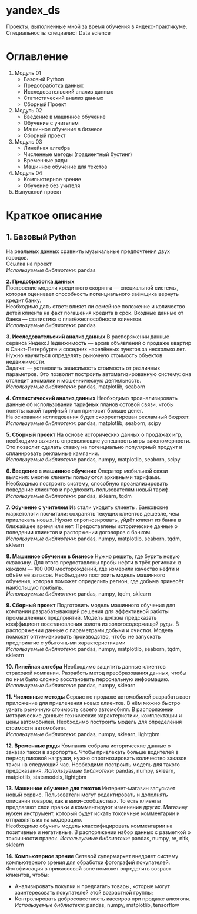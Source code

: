 # yandex_ds
Проекты, выполненные мной за время обучения в яндекс-практикуме.
Специальность: специалист Data science


# Оглавление
1. Модуль 01
    * Базовый Python
    * Предобработка данных
    * Исследовательский анализ данных
    * Статистический анализ данных
    * Сборный Проект
2. Модуль 02
    * Введение в машинное обучение
    * Обучение с учителем
    * Машинное обучение в бизнесе
    * Сборный проект
3. Модуль 03
    * Линейная алгебра
    * Численные методы (градиентный бустинг)
    * Временные ряды
    * Машинное обучение для текстов
4. Модуль 04
    * Компьютерное зрение
    * Обучение без учителя
5. Выпускной проект

# Краткое описание

## 1. Базовый Python
На реальных данных сравнить музыкальные предпочтения двух городов.<br>
Ссылка на проект<br>
*Используемые библиотеки:* pandas

**2. Предобработка данных**  
Построение модели кредитного скоринга — специальной системы, которая оценивает способность потенциального заёмщика вернуть кредит банку.<br>
Необходимо дать ответ: влияет ли семейное положение и количество детей клиента на факт погашения кредита в срок. Входные данные от банка — статистика о платёжеспособности клиентов.<br>
*Используемые библиотеки:* pandas

**3. Исследовательский анализ данных**
В распоряжении данные сервиса Яндекс.Недвижимость — архив объявлений о продаже квартир в Санкт-Петербурге и соседних населённых пунктов за несколько лет.<br>
Нужно научиться определять рыночную стоимость объектов недвижимости.<br>
Задача: — установить зависимость стоимость от различных параметров. Это позволит построить автоматизированную систему: она отследит аномалии и мошенническую деятельность.<br>
*Используемые библиотеки:* pandas, matplotlib, seaborn

**4. Статистический анализ данных**
Необходимо проанализировать данные об использовании тарифных планов сотовой связи, чтобы понять: какой тарифный план приносит больше денег.<br>
На основании ислледования будет скорректирован рекламный бюджет.<br>
*Используемые библиотеки:* pandas, matplotlib, seaborn, scipy

**5. Сборный проект**
На основе исторических данных о продажах игр, необходимо выявить определяющие успешность игры закономерности. Это позволит сделать ставку на потенциально популярный продукт и спланировать рекламные кампании.<br>
*Используемые библиотеки:* pandas, numpy, matplotlib, seaborn, scipy

**6. Введение в машинное обучение**
Оператор мобильной связи выяснил: многие клиенты пользуются архивными тарифами. Необходимо построить систему, способную проанализировать поведение клиентов и предложить пользователям новый тариф.<br>
*Используемые библиотеки:* pandas,  sklearn, tqdm

**7. Обучение с учителем**
Из стали уходить клиенты. Банковские маркетологи посчитали: сохранять текущих клиентов дешевле, чем привлекать новых. Нужно спрогнозировать, уйдёт клиент из банка в ближайшее время или нет. Предоставлены исторические данные о поведении клиентов и расторжении договоров с банком.<br>
*Используемые библиотеки:* pandas, numpy, matplotlib, seaborn, tqdm, sklearn

**8. Машинное обучение в бизнесе**
Нужно решить, где бурить новую скважину. Для этого предоставлены пробы нефти в трёх регионах: в каждом — 100 000 месторождений, где измерили качество нефти и объём её запасов. Необъодимо построить модель машинного обучения, которая поможет определить регион, где добыча принесёт наибольшую прибыль.<br>
*Используемые библиотеки:* pandas, numpy, tqdm, sklearn

**9. Сборный проект**
Подготовить  модель машинного обучения для компании разрабатывающей решения для эффективной работы промышленных предприятий. Модель должна предсказать коэффициент восстановления золота из золотосодержащей руды. В распоряжении данные с параметрами добычи и очистки. Модель поможет оптимизировать производство, чтобы не запускать предприятие с убыточными характеристиками<br>
*Используемые библиотеки:* pandas, numpy, matplotlib, seaborn, tqdm, sklearn

**10. Линейная алгебра**
Необходимо защитить данные клиентов страховой компании. Разработь метод преобразования данных, чтобы по ним было сложно восстановить персональную информацию.<br>
*Используемые библиотеки:* pandas, numpy, sklearn

**11. Численные методы**
Сервис по продаже автомобилей разрабатывает приложение для привлечения новых клиентов. В нём можно быстро узнать рыночную стоимость своего автомобиля. В распоряжении исторические данные: технические характеристики, комплектации и цены автомобилей. Необходимо построить модель для определения стоимости автомобиля.<br>
*Используемые библиотеки:* pandas, numpy, sklearn, lightgbm

**12. Временные ряды**
Компания собрала исторические данные о заказах такси в аэропортах. Чтобы привлекать больше водителей в период пиковой нагрузки, нужно спрогнозировать количество заказов такси на следующий час. Необходимо построить модель для такого предсказания.
*Используемые библиотеки:* pandas, numpy, sklearn, matplotlib, statsmodels, lightgbm

**13. Машинное обучение для текстов**
Интернет-магазин запускает новый сервис. Пользователи могут редактировать и дополнять описания товаров, как в вики-сообществах. То есть клиенты предлагают свои правки и комментируют изменения других. Магазину нужен инструмент, который будет искать токсичные комментарии и отправлять их на модерацию.<br>
Необходимо обучить модель классифицировать комментарии на позитивные и негативные. В распоряжении набор данных с разметкой о токсичности правок.
*Используемые библиотеки:* pandas, numpy, re, nltk, sklearn

**14. Компьютерное зрение**
Сетевой супермаркет внедряет систему компьютерного зрения для обработки фотографий покупателей. Фотофиксация в прикассовой зоне поможет определять возраст клиентов, чтобы:
* Анализировать покупки и предлагать товары, которые могут заинтересовать покупателей этой возрастной группы;
* Контролировать добросовестность кассиров при продаже алкоголя.
*Используемые библиотеки:* pandas, numpy, matplotlib, tensorflow 



